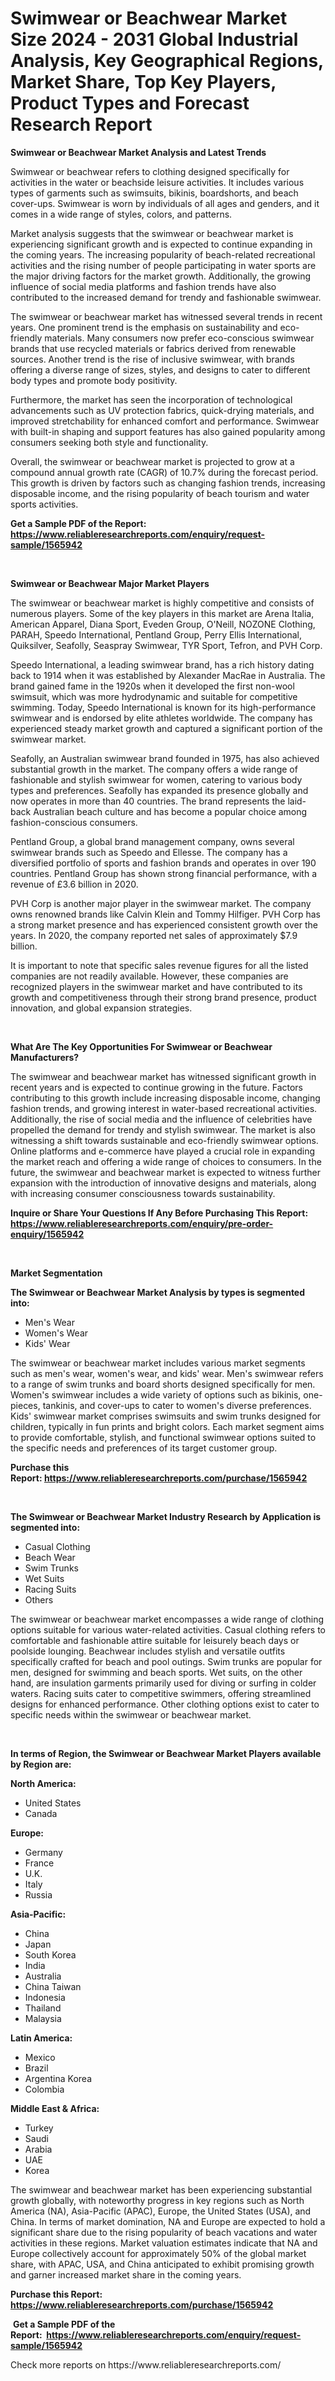 <p><h1>Swimwear or Beachwear Market Size 2024 - 2031 Global Industrial Analysis, Key Geographical Regions, Market Share, Top Key Players, Product Types and Forecast Research Report</h1></p><p><strong>Swimwear or Beachwear Market Analysis and Latest Trends</strong></p>
<p><p>Swimwear or beachwear refers to clothing designed specifically for activities in the water or beachside leisure activities. It includes various types of garments such as swimsuits, bikinis, boardshorts, and beach cover-ups. Swimwear is worn by individuals of all ages and genders, and it comes in a wide range of styles, colors, and patterns.</p><p>Market analysis suggests that the swimwear or beachwear market is experiencing significant growth and is expected to continue expanding in the coming years. The increasing popularity of beach-related recreational activities and the rising number of people participating in water sports are the major driving factors for the market growth. Additionally, the growing influence of social media platforms and fashion trends have also contributed to the increased demand for trendy and fashionable swimwear.</p><p>The swimwear or beachwear market has witnessed several trends in recent years. One prominent trend is the emphasis on sustainability and eco-friendly materials. Many consumers now prefer eco-conscious swimwear brands that use recycled materials or fabrics derived from renewable sources. Another trend is the rise of inclusive swimwear, with brands offering a diverse range of sizes, styles, and designs to cater to different body types and promote body positivity.</p><p>Furthermore, the market has seen the incorporation of technological advancements such as UV protection fabrics, quick-drying materials, and improved stretchability for enhanced comfort and performance. Swimwear with built-in shaping and support features has also gained popularity among consumers seeking both style and functionality.</p><p>Overall, the swimwear or beachwear market is projected to grow at a compound annual growth rate (CAGR) of 10.7% during the forecast period. This growth is driven by factors such as changing fashion trends, increasing disposable income, and the rising popularity of beach tourism and water sports activities.</p></p>
<p><strong>Get a Sample PDF of the Report:&nbsp; <a href="https://www.reliableresearchreports.com/enquiry/request-sample/1565942">https://www.reliableresearchreports.com/enquiry/request-sample/1565942</a></strong></p>
<p>&nbsp;</p>
<p><strong>Swimwear or Beachwear Major Market Players</strong></p>
<p><p>The swimwear or beachwear market is highly competitive and consists of numerous players. Some of the key players in this market are Arena Italia, American Apparel, Diana Sport, Eveden Group, O'Neill, NOZONE Clothing, PARAH, Speedo International, Pentland Group, Perry Ellis International, Quiksilver, Seafolly, Seaspray Swimwear, TYR Sport, Tefron, and PVH Corp.</p><p>Speedo International, a leading swimwear brand, has a rich history dating back to 1914 when it was established by Alexander MacRae in Australia. The brand gained fame in the 1920s when it developed the first non-wool swimsuit, which was more hydrodynamic and suitable for competitive swimming. Today, Speedo International is known for its high-performance swimwear and is endorsed by elite athletes worldwide. The company has experienced steady market growth and captured a significant portion of the swimwear market.</p><p>Seafolly, an Australian swimwear brand founded in 1975, has also achieved substantial growth in the market. The company offers a wide range of fashionable and stylish swimwear for women, catering to various body types and preferences. Seafolly has expanded its presence globally and now operates in more than 40 countries. The brand represents the laid-back Australian beach culture and has become a popular choice among fashion-conscious consumers.</p><p>Pentland Group, a global brand management company, owns several swimwear brands such as Speedo and Ellesse. The company has a diversified portfolio of sports and fashion brands and operates in over 190 countries. Pentland Group has shown strong financial performance, with a revenue of £3.6 billion in 2020.</p><p>PVH Corp is another major player in the swimwear market. The company owns renowned brands like Calvin Klein and Tommy Hilfiger. PVH Corp has a strong market presence and has experienced consistent growth over the years. In 2020, the company reported net sales of approximately $7.9 billion.</p><p>It is important to note that specific sales revenue figures for all the listed companies are not readily available. However, these companies are recognized players in the swimwear market and have contributed to its growth and competitiveness through their strong brand presence, product innovation, and global expansion strategies.</p></p>
<p>&nbsp;</p>
<p><strong>What Are The Key Opportunities For Swimwear or Beachwear Manufacturers?</strong></p>
<p><p>The swimwear and beachwear market has witnessed significant growth in recent years and is expected to continue growing in the future. Factors contributing to this growth include increasing disposable income, changing fashion trends, and growing interest in water-based recreational activities. Additionally, the rise of social media and the influence of celebrities have propelled the demand for trendy and stylish swimwear. The market is also witnessing a shift towards sustainable and eco-friendly swimwear options. Online platforms and e-commerce have played a crucial role in expanding the market reach and offering a wide range of choices to consumers. In the future, the swimwear and beachwear market is expected to witness further expansion with the introduction of innovative designs and materials, along with increasing consumer consciousness towards sustainability.</p></p>
<p><strong>Inquire or Share Your Questions If Any Before Purchasing This Report: <a href="https://www.reliableresearchreports.com/enquiry/pre-order-enquiry/1565942">https://www.reliableresearchreports.com/enquiry/pre-order-enquiry/1565942</a></strong></p>
<p>&nbsp;</p>
<p><strong>Market Segmentation</strong></p>
<p><strong>The Swimwear or Beachwear Market Analysis by types is segmented into:</strong></p>
<p><ul><li>Men's Wear</li><li>Women's Wear</li><li>Kids' Wear</li></ul></p>
<p><p>The swimwear or beachwear market includes various market segments such as men's wear, women's wear, and kids' wear. Men's swimwear refers to a range of swim trunks and board shorts designed specifically for men. Women's swimwear includes a wide variety of options such as bikinis, one-pieces, tankinis, and cover-ups to cater to women's diverse preferences. Kids' swimwear market comprises swimsuits and swim trunks designed for children, typically in fun prints and bright colors. Each market segment aims to provide comfortable, stylish, and functional swimwear options suited to the specific needs and preferences of its target customer group.</p></p>
<p><strong>Purchase this Report:&nbsp;<a href="https://www.reliableresearchreports.com/purchase/1565942">https://www.reliableresearchreports.com/purchase/1565942</a></strong></p>
<p>&nbsp;</p>
<p><strong>The Swimwear or Beachwear Market Industry Research by Application is segmented into:</strong></p>
<p><ul><li>Casual Clothing</li><li>Beach Wear</li><li>Swim Trunks</li><li>Wet Suits</li><li>Racing Suits</li><li>Others</li></ul></p>
<p><p>The swimwear or beachwear market encompasses a wide range of clothing options suitable for various water-related activities. Casual clothing refers to comfortable and fashionable attire suitable for leisurely beach days or poolside lounging. Beachwear includes stylish and versatile outfits specifically crafted for beach and pool outings. Swim trunks are popular for men, designed for swimming and beach sports. Wet suits, on the other hand, are insulation garments primarily used for diving or surfing in colder waters. Racing suits cater to competitive swimmers, offering streamlined designs for enhanced performance. Other clothing options exist to cater to specific needs within the swimwear or beachwear market.</p></p>
<p>&nbsp;</p>
<p><strong>In terms of Region, the Swimwear or Beachwear Market Players available by Region are:</strong></p>
<p>
    <p> <strong> North America: </strong>
        <ul>
            <li>United States</li>
            <li>Canada</li>
        </ul>
        </p> 
    <p> <strong> Europe: </strong>
        <ul>
            <li>Germany</li>
            <li>France</li>
            <li>U.K.</li>
            <li>Italy</li>
            <li>Russia</li>
        </ul>
        </p> 
    <p> <strong> Asia-Pacific: </strong>
        <ul>
            <li>China</li>
            <li>Japan</li>
            <li>South Korea</li>
            <li>India</li>
            <li>Australia</li>
            <li>China Taiwan</li>
            <li>Indonesia</li>
            <li>Thailand</li>
            <li>Malaysia</li>
        </ul>
        </p> 
    <p> <strong> Latin America: </strong>
        <ul>
            <li>Mexico</li>
            <li>Brazil</li>
            <li>Argentina Korea</li>
            <li>Colombia</li>
        </ul>
        </p> 
    <p> <strong> Middle East & Africa: </strong>
        <ul>
            <li>Turkey</li>
            <li>Saudi</li>
            <li>Arabia</li>
            <li>UAE</li>
            <li>Korea</li>
        </ul>
    </p>
    </p>
<p><p>The swimwear and beachwear market has been experiencing substantial growth globally, with noteworthy progress in key regions such as North America (NA), Asia-Pacific (APAC), Europe, the United States (USA), and China. In terms of market domination, NA and Europe are expected to hold a significant share due to the rising popularity of beach vacations and water activities in these regions. Market valuation estimates indicate that NA and Europe collectively account for approximately 50% of the global market share, with APAC, USA, and China anticipated to exhibit promising growth and garner increased market share in the coming years.</p></p>
<p><strong>Purchase this Report: <a href="https://www.reliableresearchreports.com/purchase/1565942">https://www.reliableresearchreports.com/purchase/1565942</a></strong></p>
<p>&nbsp;<strong>Get a Sample PDF of the Report:&nbsp;&nbsp;<a href="https://www.reliableresearchreports.com/enquiry/request-sample/1565942">https://www.reliableresearchreports.com/enquiry/request-sample/1565942</a></strong></p>
<p><strong></strong></p>
<p>Check more reports on https://www.reliableresearchreports.com/</p>